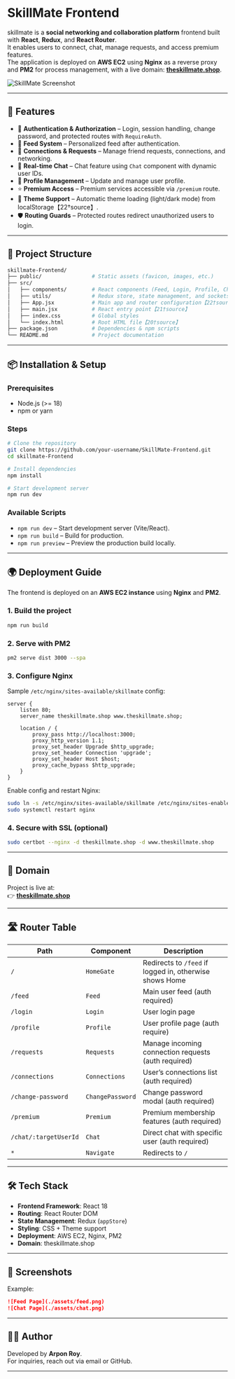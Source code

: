 # SkillMate Frontend

skillmate is a **social networking and collaboration platform** frontend built with **React**, **Redux**, and **React Router**.  
It enables users to connect, chat, manage requests, and access premium features.  
The application is deployed on **AWS EC2** using **Nginx** as a reverse proxy and **PM2** for process management, with a live domain: [**theskillmate.shop**](http://thecodemate.shop).

![SkillMate Screenshot](./src/assets/screenshot.png)  


---

## 🚀 Features

- 🔑 **Authentication & Authorization** – Login, session handling, change password, and protected routes with `RequireAuth`.
- 📰 **Feed System** – Personalized feed after authentication.
- 👥 **Connections & Requests** – Manage friend requests, connections, and networking.
- 💬 **Real-time Chat** – Chat feature using `Chat` component with dynamic user IDs.
- 👤 **Profile Management** – Update and manage user profile.
- ⭐ **Premium Access** – Premium services accessible via `/premium` route.
- 🎨 **Theme Support** – Automatic theme loading (light/dark mode) from localStorage【22†source】.
- 🛡️ **Routing Guards** – Protected routes redirect unauthorized users to login.

---

## 📂 Project Structure

```bash
skillmate-Frontend/
├── public/                # Static assets (favicon, images, etc.)
├── src/
│   ├── components/        # React components (Feed, Login, Profile, Chat, etc.)
│   ├── utils/             # Redux store, state management, and sockets
│   ├── App.jsx            # Main app and router configuration【22†source】
│   ├── main.jsx           # React entry point【21†source】
│   ├── index.css          # Global styles
│   └── index.html         # Root HTML file【20†source】
├── package.json           # Dependencies & npm scripts
└── README.md              # Project documentation
```

---

## 📦 Installation & Setup

### Prerequisites
- Node.js (>= 18)
- npm or yarn

### Steps
```bash
# Clone the repository
git clone https://github.com/your-username/SkillMate-Frontend.git
cd skillmate-Frontend

# Install dependencies
npm install

# Start development server
npm run dev
```

### Available Scripts
- `npm run dev` – Start development server (Vite/React).  
- `npm run build` – Build for production.  
- `npm run preview` – Preview the production build locally.  

---

## 🌍 Deployment Guide

The frontend is deployed on an **AWS EC2 instance** using **Nginx** and **PM2**.

### 1. Build the project
```bash
npm run build
```

### 2. Serve with PM2
```bash
pm2 serve dist 3000 --spa
```

### 3. Configure Nginx
Sample `/etc/nginx/sites-available/skillmate` config:

```nginx
server {
    listen 80;
    server_name theskillmate.shop www.theskillmate.shop;

    location / {
        proxy_pass http://localhost:3000;
        proxy_http_version 1.1;
        proxy_set_header Upgrade $http_upgrade;
        proxy_set_header Connection 'upgrade';
        proxy_set_header Host $host;
        proxy_cache_bypass $http_upgrade;
    }
}
```

Enable config and restart Nginx:
```bash
sudo ln -s /etc/nginx/sites-available/skillmate /etc/nginx/sites-enabled/
sudo systemctl restart nginx
```

### 4. Secure with SSL (optional)
```bash
sudo certbot --nginx -d theskillmate.shop -d www.theskillmate.shop
```

---

## 🔗 Domain

Project is live at:  
👉 [**theskillmate.shop**](http://thecodemate.shop)

---

## 🛣️ Router Table

| Path                 | Component         | Description |
|-----------------------|------------------|-------------|
| `/`                  | `HomeGate`       | Redirects to `/feed` if logged in, otherwise shows Home |
| `/feed`              | `Feed`           | Main user feed (auth required) |
| `/login`             | `Login`          | User login page|
| `/profile`           | `Profile`        | User profile page (auth require) |
| `/requests`          | `Requests`       | Manage incoming connection requests (auth required) |
| `/connections`       | `Connections`    | User’s connections list (auth required)|
| `/change-password`   | `ChangePassword` | Change password modal (auth required) |
| `/premium`           | `Premium`        | Premium membership features (auth required) |
| `/chat/:targetUserId`| `Chat`           | Direct chat with specific user (auth required)|
| `*`                  | `Navigate`       | Redirects to `/` |

---

## 🛠️ Tech Stack

- **Frontend Framework**: React 18
- **Routing**: React Router DOM
- **State Management**: Redux (`appStore`)
- **Styling**: CSS + Theme support
- **Deployment**: AWS EC2, Nginx, PM2
- **Domain**: theskillmate.shop

---

## 📸 Screenshots



Example:
```markdown
![Feed Page](./assets/feed.png)
![Chat Page](./assets/chat.png)
```

---

## 👨‍💻 Author

Developed by **Arpon Roy**.  
For inquiries, reach out via email or GitHub.

---
